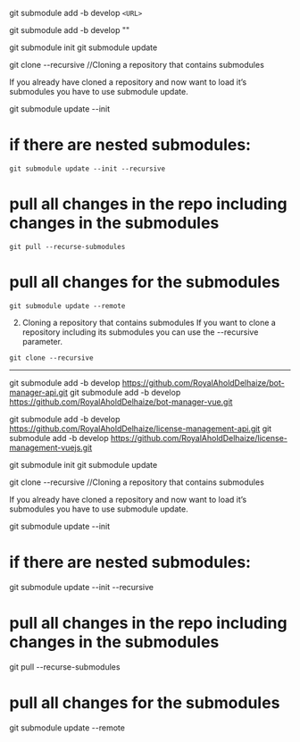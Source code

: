 git submodule add -b develop `<URL>`

git submodule add -b develop  "<URL>"

git submodule init
git submodule update

git clone --recursive //Cloning a repository that contains submodules

If you already have cloned a repository and now want to load it’s submodules you have to use submodule update.

git submodule update --init
# if there are nested submodules:
```
git submodule update --init --recursive
```

# pull all changes in the repo including changes in the submodules
```
git pull --recurse-submodules
```

# pull all changes for the submodules
```
git submodule update --remote
```


2. Cloning a repository that contains submodules
If you want to clone a repository including its submodules you can use the --recursive parameter.
```
git clone --recursive 
```
------------------------------------------------------
git submodule add -b develop https://github.com/RoyalAholdDelhaize/bot-manager-api.git
git submodule add -b develop  https://github.com/RoyalAholdDelhaize/bot-manager-vue.git

git submodule add -b develop https://github.com/RoyalAholdDelhaize/license-management-api.git
git submodule add -b develop  https://github.com/RoyalAholdDelhaize/license-management-vuejs.git

git submodule init
git submodule update

git clone --recursive //Cloning a repository that contains submodules

If you already have cloned a repository and now want to load it’s submodules you have to use submodule update.

git submodule update --init
# if there are nested submodules:
git submodule update --init --recursive

# pull all changes in the repo including changes in the submodules
git pull --recurse-submodules

# pull all changes for the submodules
git submodule update --remote
